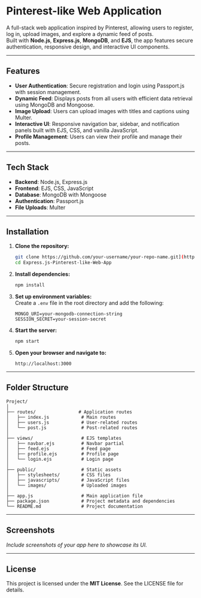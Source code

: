 
# Pinterest-like Web Application

A full-stack web application inspired by Pinterest, allowing users to register, log in, upload images, and explore a dynamic feed of posts.  
Built with **Node.js**, **Express.js**, **MongoDB**, and **EJS**, the app features secure authentication, responsive design, and interactive UI components.

---

## Features

- **User Authentication**: Secure registration and login using Passport.js with session management.
- **Dynamic Feed**: Displays posts from all users with efficient data retrieval using MongoDB and Mongoose.
- **Image Upload**: Users can upload images with titles and captions using Multer.
- **Interactive UI**: Responsive navigation bar, sidebar, and notification panels built with EJS, CSS, and vanilla JavaScript.
- **Profile Management**: Users can view their profile and manage their posts.

---

## Tech Stack

- **Backend**: Node.js, Express.js
- **Frontend**: EJS, CSS, JavaScript
- **Database**: MongoDB with Mongoose
- **Authentication**: Passport.js
- **File Uploads**: Multer

---

## Installation

1. **Clone the repository:**
    ```bash
    git clone https://github.com/your-username/your-repo-name.git](https://github.com/vaibhav010902/Express.js-Pinterest-like-Web-App.git
    cd Express.js-Pinterest-like-Web-App
    ```

2. **Install dependencies:**
    ```bash
    npm install
    ```

3. **Set up environment variables:**  
   Create a `.env` file in the root directory and add the following:
    ```env
    MONGO_URI=your-mongodb-connection-string
    SESSION_SECRET=your-session-secret
    ```

4. **Start the server:**
    ```bash
    npm start
    ```

5. **Open your browser and navigate to:**
    ```
    http://localhost:3000
    ```

---

## Folder Structure

```
Project/
│
├── routes/                # Application routes
│   ├── index.js            # Main routes
│   ├── users.js            # User-related routes
│   └── post.js             # Post-related routes
│
├── views/                  # EJS templates
│   ├── navbar.ejs          # Navbar partial
│   ├── feed.ejs            # Feed page
│   ├── profile.ejs         # Profile page
│   └── login.ejs           # Login page
│
├── public/                 # Static assets
│   ├── stylesheets/        # CSS files
│   ├── javascripts/        # JavaScript files
│   └── images/             # Uploaded images
│
├── app.js                  # Main application file
├── package.json            # Project metadata and dependencies
└── README.md               # Project documentation
```

---

## Screenshots

*Include screenshots of your app here to showcase its UI.*

---

## License

This project is licensed under the **MIT License**. See the LICENSE file for details.
